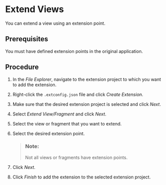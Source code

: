 <!-- loiof2f471d730a143dea860f057689b6cb7 -->

# Extend Views

You can extend a view using an extension point.



<a name="loiof2f471d730a143dea860f057689b6cb7__prereq_hl5_4tp_bwb"/>

## Prerequisites

You must have defined extension points in the original application.



## Procedure

1.  In the *File Explorer*, navigate to the extension project to which you want to add the extension.

2.  Right-click the `.extconfig.json` file and click *Create Extension*.

3.  Make sure that the desired extension project is selected and click *Next*.

4.  Select *Extend View/Fragment* and click *Next*.

5.  Select the view or fragment that you want to extend.

6.  Select the desired extension point.

    > ### Note:  
    > Not all views or fragments have extension points.

7.  Click *Next*.

8.  Click *Finish* to add the extension to the selected extension project.


